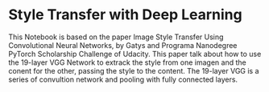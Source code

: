 # Style Transfer with Deep Learning
This Notebook is based on the paper Image Style Transfer Using Convolutional Neural Networks, by Gatys and Programa Nanodegree PyTorch Scholarship Challenge of Udacity. This paper talk about how to use the 19-layer VGG Network to extrack the style from one imagen and the conent for the other, passing the style to the content. The 19-layer VGG is a series of convultion network and pooling with fully connected layers.
